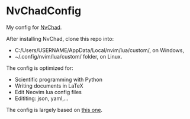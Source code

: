 # NvChadConfig
My config for [NvChad](https://nvchad.com/).

After installing NvChad, clone this repo into:
* C:/Users/USERNAME/AppData/Local/nvim/lua/custom/, on Windows,
* ~/.config/nvim/lua/custom/ folder, on Linux.

The config is optimized for:
* Scientific programming with Python
* Writing documents in LaTeX
* Edit Neovim lua config files
* Edititing: json, yaml,...

The config is largely based on [this one](https://www.youtube.com/watch?v=4BnVeOUeZxc).

